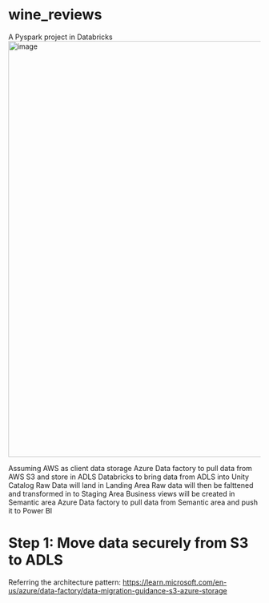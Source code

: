 # wine_reviews
A Pyspark project in Databricks
<img width="832" alt="image" src="https://github.com/lmonish7108/wine_reviews/assets/44014424/5c3f1fc3-3db6-4b8b-8a1c-c32d8239336e">

Assuming AWS as client data storage
Azure Data factory to pull data from AWS S3 and store in ADLS
Databricks to bring data from ADLS into Unity Catalog
Raw Data will land in Landing Area
Raw data will then be falttened and transformed in to Staging Area
Business views will be created in Semantic area
Azure Data factory to pull data from Semantic area and push it to Power BI


# Step 1: Move data securely from S3 to ADLS
Referring the architecture pattern: https://learn.microsoft.com/en-us/azure/data-factory/data-migration-guidance-s3-azure-storage
